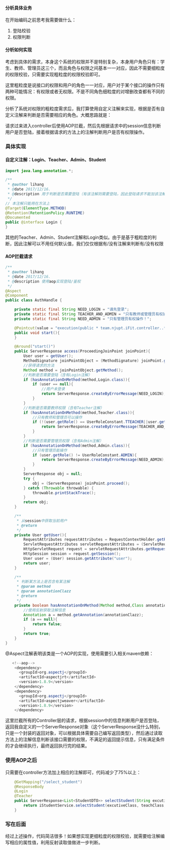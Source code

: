 #### 分析具体业务

在开始编码之前思考我需要做什么：

1. 登陆校验
2. 权限判断

#### 分析如何实现

考虑到具体的需求，本身这个系统的权限并不是特别复杂，本身用户角色只有：学生、教师、管理员这三个，而且角色与权限之间基本一一对应，因此不需要细粒度的权限校验，只需要实现粗粒度的权限校验即可。

这里粗粒度是说接口的权限和用户的角色一一对应，用户对于某个接口的操作只有两种可能情况：有权限或者无权限。不是不同角色细粒度的对增删改查都有不同的权限。

分析了系统对权限的粗粒度需求后，我打算使用自定义注解来实现，根据是否有自定义注解来判断是否需要相应的角色。大概思路就是：

请求过来进入controller后使用AOP拦截，然后先根据请求中的session信息判断用户是否登陆，接着根据请求的方法上的注解判断用户是否有权限操作。

### 具体实现

#### 自定义注解：Login、Teacher、Admin、Student

``` java
import java.lang.annotation.*;

/**
 * @author lihang
 * @date 2017/12/16.
 * @description 用于判断是否需要登陆（有该注解则需要登陆，因此登陆请求不能加该注解，否则就“死循环”了）
 */
// 本注解只能用在方法上
@Target(ElementType.METHOD)
@Retention(RetentionPolicy.RUNTIME)
@Documented
public @interface Login {
}
```

其他的Teacher、Admin、Student注解和Login类似。由于是基于粗粒度的判断，因此注解可以不用任何默认值，我们仅仅根据有/没有注解来判断有/没有权限

#### AOP拦截请求

``` java
/**
 * @author lihang
 * @date 2017/12/16.
 * @description 使用aop实现登陆/鉴权
 */
@Aspect
@Component
public class AuthHandle {

    private static final String NEED_LOGIN = "请先登录";
    private static final String TEACHER_AND_ADMIN = "只有教师或管理员有权操作！";
    private static final String NEED_ADMIN = "只有管理员有权操作！";

    @Pointcut(value = "execution(public * team.njupt.iFit.controller..*.*(..))")
    public void start(){
    }

    @Around("start()")
    public ServerResponse access(ProceedingJoinPoint joinPoint){
        User user = getUser();
        MethodSignature joinPointObject = (MethodSignature) joinPoint.getSignature();
        //获得请求的方法
        Method method = joinPointObject.getMethod();
        //判断是否需要登陆（含有Login注解）
        if (hasAnnotationOnMethod(method,Login.class)){
            if (user == null){
                //用户未登录
                return ServerResponse.createByErrorMessage(NEED_LOGIN);
            }
        }
        //判断是否需要教师权限（含有Teacher注解）
        if (hasAnnotationOnMethod(method,Teacher.class)){
            //只有教师和管理员可以操作
            if (!(user.getRole() == UserRoleConstant.TTEACHER||user.getRole() == UserRoleConstant.ADMIN)){
                return ServerResponse.createByErrorMessage(TEACHER_AND_ADMIN);
            }
        }
        //判断是否需要管理员权限（含有Admin注解）
        if (hasAnnotationOnMethod(method,Admin.class)){
            //只有管理员能操作
            if (user.getRole() != UserRoleConstant.ADMIN){
                return ServerResponse.createByErrorMessage(NEED_ADMIN);
            }
        }
        ServerResponse obj = null;
        try {
            obj = (ServerResponse) joinPoint.proceed();
        } catch (Throwable throwable) {
            throwable.printStackTrace();
        }
        return obj;
    }

    /**
     * 从session中获取当前用户
     * @return
     */
    private User getUser(){
        RequestAttributes requestAttributes = RequestContextHolder.getRequestAttributes();
        ServletRequestAttributes servletRequestAttributes = (ServletRequestAttributes) requestAttributes;
        HttpServletRequest request = servletRequestAttributes.getRequest();
        HttpSession session = request.getSession();
        User user = (User) session.getAttribute("user");
        return user;
    }

    /**
     * 判断某方法上是否含有某注解
     * @param method
     * @param annotationClazz
     * @return
     */
    private boolean hasAnnotationOnMethod(Method method,Class annotationClazz){
        //使用反射获取注解信息
        Annotation a = method.getAnnotation(annotationClazz);
        if (a == null){
            return false;
        }
        return true;
    }
}
```

@Aspect注解表明该类是一个AOP的实现，使用需要引入相关maven依赖：

``` java
   <!--aop-->
    <dependency>
      <groupId>org.aspectj</groupId>
      <artifactId>aspectjrt</artifactId>
      <version>1.8.9</version>
    </dependency>
    <dependency>
      <groupId>org.aspectj</groupId>
      <artifactId>aspectjweaver</artifactId>
      <version>1.8.9</version>
    </dependency>
```

这里拦截所有的Controller层的请求，根据session中的信息判断用户是否登陆，返回我自定义的一个ServerResponse对象（这个ServerResponse没什么特别，只是一个封装的返回对象，可以根据具体需要自己编写返回类型），然后通过读取方法上的注解信息判断该接口需要的权限，不满足的返回提示信息，只有满足条件的才会继续执行，最终返回执行完的结果。


### 使用AOP之后

只需要在controller方法加上相应的注解即可，代码减少了75%以上：

``` java
    @GetMapping("/select_student")
    @ResponseBody
    @Login
    @Teacher
    public ServerResponse<List<StudentDTO>> selectStudent(String excutiveClass, String teachClass, String year, String studentId, String studentName, String studentCollege, HttpSession session) {
        return iStudentService.selectStudent(excutiveClass, teachClass, year, studentId, studentName, studentCollege);
    }
```

### 写在后面

经过上述操作，代码简洁很多！如果想实现更细粒度的权限校验，就需要给注解编写相应的属性值，利用反射读取值做进一步判断。


